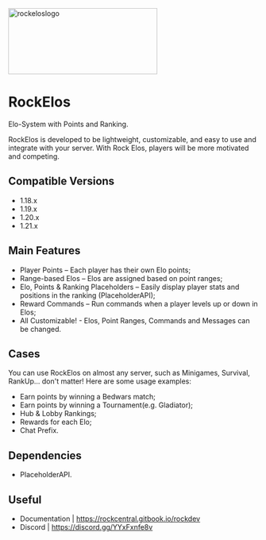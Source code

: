 
<img width="300" height="133" alt="rockeloslogo" src="https://github.com/user-attachments/assets/40820e07-8980-4f47-9487-6a93d4f06c82" />

# RockElos
Elo-System with Points and Ranking.

RockElos is developed to be lightweight, customizable, and easy to use and integrate with your server.
With Rock Elos, players will be more motivated and competing.

## Compatible Versions
- 1.18.x
- 1.19.x
- 1.20.x
- 1.21.x

## Main Features
- Player Points – Each player has their own Elo points;
- Range-based Elos – Elos are assigned based on point ranges;
- Elo, Points & Ranking Placeholders – Easily display player stats and positions in the ranking (PlaceholderAPI);
- Reward Commands – Run commands when a player levels up or down in Elos;
- All Customizable! - Elos, Point Ranges, Commands and Messages can be changed.

## Cases
You can use RockElos on almost any server, such as Minigames, Survival, RankUp... don't matter!
Here are some usage examples:
- Earn points by winning a Bedwars match;
- Earn points by winning a Tournament(e.g. Gladiator);
- Hub & Lobby Rankings;
- Rewards for each Elo;
- Chat Prefix.

## Dependencies
- PlaceholderAPI.

## Useful
- Documentation | https://rockcentral.gitbook.io/rockdev
- Discord | https://discord.gg/YYxFxnfe8v
